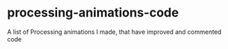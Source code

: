 # processing-animations-code
A list of Processing animations I made, that have improved and commented code
